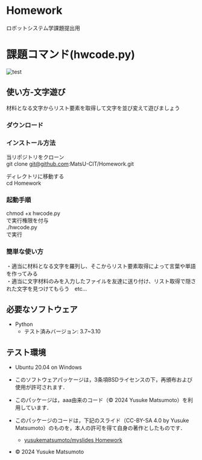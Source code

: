 # Homework
ロボットシステム学課題提出用

# 課題コマンド(hwcode.py)
![test](https://github.com/MatsU-CIT/Homework/actions/workflows/test.yml/badge.svg)


## 使い方-文字遊び
材料となる文字からリスト要素を取得して文字を並び変えて遊びましょう

### ダウンロード

### インストール方法
当リポジトリをクローン  
git clone git@github.com:MatsU-CIT/Homework.git

ディレクトリに移動する  
cd Homework
### 起動手順
chmod +x hwcode.py  
で実行権限を付与  
./hwcode.py  
で実行
### 簡単な使い方
・適当に材料となる文字を羅列し、そこからリスト要素取得によって言葉や単語を作ってみる  
・適当に文字材料のみを入力したファイルを友達に送り付け、リスト取得で隠された文字を見つけてもらう　etc...


## 必要なソフトウェア
- Python
  - テスト済みバージョン: 3.7~3.10

## テスト環境
- Ubuntu 20.04 on Windows

- このソフトウェアパッケージは，3条項BSDライセンスの下，再頒布および使用が許可されます．

- このパッケージは，aaa由来のコード（© 2024 Yusuke Matsumoto）を利用しています．
- このパッケージのコードは，下記のスライド（CC-BY-SA 4.0 by Yusuke Matsumoto）のものを，本人の許可を得て自身の著作としたものです．
    - [yusukematsumoto/myslides Homework](https://github.com/MatsU-CIT/Homework)
- © 2024 Yusuke Matsumoto

